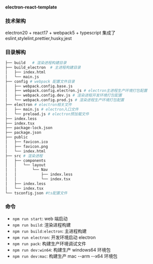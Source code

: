 #### electron-react-template

### 技术架构

electron20 + react17 + webpack5 + typescript
集成了eslint,stylelint,prettier,husky,jest
### 目录解构

```bash
├── build   # 渲染进程构建目录
├── build_electron  # 主进程构建目录
│   ├── index.html
│   └── main.js
├── config # webpack 配置文件目录
│   ├── webpack.config.base.js
│   ├── webpack.config.electron.js # electron主进程生产环境打包配置
│   ├── webpack.config.dev.js # 渲染进程开发环境打包配置
│   └── webpack.config.prod.js # 渲染进程生产环境打包配置
├── electron # electron相关文件
│   ├── main.js # electron入口文件
│   └── preload.js # electron预加载文件
├── index.less
├── index.tsx
├── package-lock.json
├── package.json
├── public
│   ├── favicon.ico
│   ├── favicon.png
│   └── index.html
├── src # 渲染进程
│   ├── components
│   │   └── layout
│   │       └── Nav
│   │           ├── index.less
│   │           └── index.tsx
│   ├── index.less
│   └── index.tsx
└── tsconfig.json #ts配置文件
```

### 命令

- `npm run start`: web 端启动
- `npm run build`: 渲染进程构建
- `npm run build:electron`: 主进程构建
- `npm run electron`: 开发环境启动 electron
- `npm run pack`: 构建生产环境调试文件
- `npm run dev:win64`: 构建生产 windows64 环境包
- `npm run dev:mac`: 构建生产 mac --arm --x64 环境包

